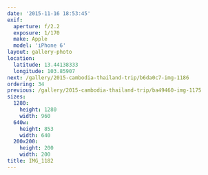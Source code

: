 ```yaml
---
date: '2015-11-16 18:53:45'
exif:
  aperture: f/2.2
  exposure: 1/170
  make: Apple
  model: 'iPhone 6'
layout: gallery-photo
location:
  latitude: 13.44138333
  longitude: 103.85907
next: /gallery/2015-cambodia-thailand-trip/b6da0c7-img-1186
ordering: 34
previous: /gallery/2015-cambodia-thailand-trip/ba49460-img-1175
sizes:
  1280:
    height: 1280
    width: 960
  640w:
    height: 853
    width: 640
  200x200:
    height: 200
    width: 200
title: IMG_1182
---
```

